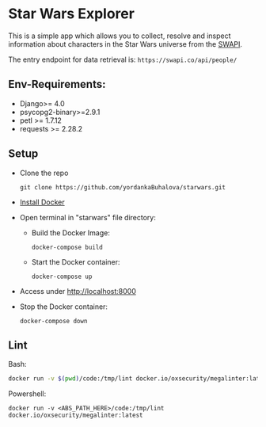 # Star Wars Explorer

This is a simple app which allows you to collect, resolve and inspect information about characters
in the Star Wars universe from the [SWAPI](https://pipedream.com/apps/swapi).

The entry endpoint for data retrieval is: `https://swapi.co/api/people/`

## Env-Requirements:

* Django>= 4.0
* psycopg2-binary>=2.9.1
* petl >= 1.7.12
* requests >= 2.28.2

## Setup

* Clone the repo

    ```
    git clone https://github.com/yordankaBuhalova/starwars.git
    ```

* [Install Docker](https://docs.docker.com/engine/install/)

* Open terminal in "starwars" file directory:

    * Build the Docker Image:

        ```
        docker-compose build
        ```

    * Start the Docker container:

        ```
        docker-compose up
        ```

* Access under [http://localhost:8000](http://localhost:8000/)

* Stop the Docker container:

    ```
    docker-compose down
    ```

## Lint

Bash:
```bash
docker run -v $(pwd)/code:/tmp/lint docker.io/oxsecurity/megalinter:latest
```

Powershell:
```
docker run -v <ABS_PATH_HERE>/code:/tmp/lint docker.io/oxsecurity/megalinter:latest
```
